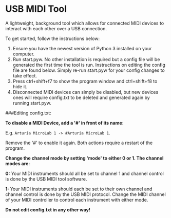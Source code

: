 # USB MIDI Tool
A lightweight, background tool which allows for connected MIDI devices to interact with each other over a USB
connection.

To get started, follow the instructions below:

1. Ensure you have the newest version of Python 3 installed on your computer.
2. Run start.pyw. No other installation is required but a config file will be generated the first time the tool is run.
Instructions on editing the config file are found below. Simply re-run start.pyw for your config changes to take effect.
3. Press ctrl+shift+f7 to show the program window and ctrl+shift+f8 to hide it.
4. Disconnected MIDI devices can simply be disabled, but new devices ones will require config.txt to be deleted and
generated again by running start.pyw.

###Editing config.txt:

**To disable a MIDI Device, add a '#' in front of its name:**  

E.g. `Arturia MicroLab 1 -> #Arturia MicroLab 1`.  

Remove the '#' to enable it again. Both actions require a restart of the program.

**Change the channel mode by setting 'mode' to either 0 or 1. The channel modes are:**

**0:** Your MIDI instruments should all be set to channel 1 and channel control is done by the USB MIDI tool software.  

**1:** Your MIDI instruments should each be set to their own channel and channel control is done by the USB MIDI protocol.
Change the MIDI channel of your MIDI controller to control each instrument with either mode.

**Do not edit config.txt in any other way!**
